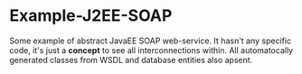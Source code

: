 # Example-J2EE-SOAP
Some example of abstract JavaEE SOAP web-service. It hasn't any specific code, it's just a **concept** to see all interconnections within.
All automatocally generated classes from WSDL and database entities also apsent.
